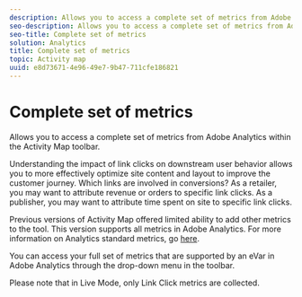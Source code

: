 ```yaml
---
description: Allows you to access a complete set of metrics from Adobe Analytics within the Activity Map toolbar.
seo-description: Allows you to access a complete set of metrics from Adobe Analytics within the Activity Map toolbar.
seo-title: Complete set of metrics
solution: Analytics
title: Complete set of metrics
topic: Activity map
uuid: e8d73671-4e96-49e7-9b47-711cfe186821
---
```


# Complete set of metrics

Allows you to access a complete set of metrics from Adobe Analytics within the Activity Map toolbar.

Understanding the impact of link clicks on downstream user behavior allows you to more effectively optimize site content and layout to improve the customer journey. Which links are involved in conversions? As a retailer, you may want to attribute revenue or orders to specific link clicks. As a publisher, you may want to attribute time spent on site to specific link clicks.

Previous versions of Activity Map offered limited ability to add other metrics to the tool. This version supports all metrics in Adobe Analytics. For more information on Analytics standard metrics, go [here](https://marketing.adobe.com/resources/help/en_US/reference/metrics.html).

You can access your full set of metrics that are supported by an eVar in Adobe Analytics through the  drop-down menu in the toolbar.

Please note that in Live Mode, only Link Click metrics are collected. 
